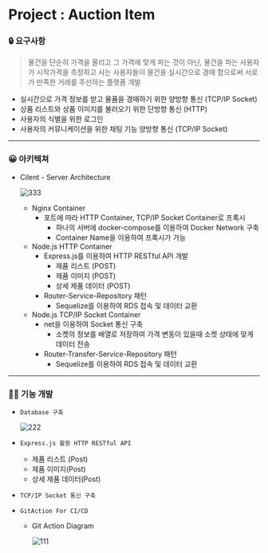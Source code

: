 # Project : Auction Item

### 🔒 요구사항

> 물건을 단순히 가격을 올리고 그 가격에 맞게 파는 것이 아닌, 물건을 파는 사용자가 시작가격을 측정하고 사는 사용자들이 물건을 실시간으로 경매 함으로써 서로가 만족한 거래를 주선하는 플랫폼 개발
> 
- 실시간으로 가격 정보를 받고 물품을 경매하기 위한 양방향 통신 (TCP/IP Socket)
- 상품 리스트와 상품 이미지를 불러오기 위한 단방향 통신 (HTTP)
- 사용자의 식별을 위한 로그인
- 사용자의 커뮤니케이션을 위한 채팅 기능 양방향 통신 (TCP/IP Socket)

---

### 😀 아키텍쳐

- Cilent - Server Architecture
    
    ![333](https://user-images.githubusercontent.com/78067919/224891473-39b76dc3-ec2a-4296-ab61-03adca74e270.png)
    
    - Nginx Container
        - 포트에 따라 HTTP Container, TCP/IP Socket Container로 프록시
            - 하나의 서버에 docker-compose를 이용하여 Docker Network 구축
            - Container Name을 이용하여 프록시가 가능
    - Node.js HTTP Container
        - Express.js를 이용하여 HTTP RESTful API 개발
            - 제품 리스트 (POST)
            - 제품 이미지 (POST)
            - 상세 제품 데이터 (POST)
        - Router-Service-Repository 패턴
            - Sequelize를 이용하여 RDS 접속 및 데이터 교환
    - Node.js TCP/IP Socket Container
        - net을 이용하여 Socket 통신 구축
            - 소켓의 정보를 배열로 저장하여 가격 변동이 있을때 소켓 상태에 맞게 데이터 전송
        - Router-Transfer-Service-Repository 패턴
            - Sequelize를 이용하여 RDS 접속 및 데이터 교환

---

### 🤘🏻 기능 개발

- `Database 구축`
    
   ![222](https://user-images.githubusercontent.com/78067919/224891463-0e708f3c-1403-4ab7-bce7-89f74b87c663.png)
    
- `Express.js 활용 HTTP RESTful API`
    - 제품 리스트 (Post)
    - 제품 이미지(Post)
    - 상세 제품 데이터(Post)
- `TCP/IP Socket 통신 구축`
- `GitAction For CI/CD`
    - Git Action Diagram
        
        ![111](https://user-images.githubusercontent.com/78067919/224891456-d3832e48-9c54-4381-8204-b417e48e6e0f.png)
